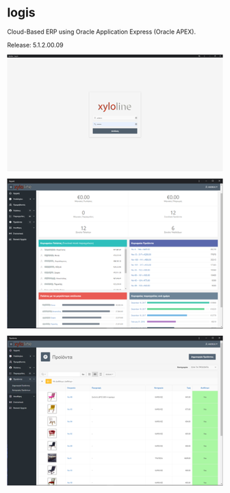 # logis
Cloud-Based ERP using Oracle Application Express (Oracle APEX).

Release: 5.1.2.00.09


![alt text](https://raw.githubusercontent.com/akampakos/logis/master/example_images/login.PNG)


![alt text](https://raw.githubusercontent.com/akampakos/logis/master/example_images/main.png)


![alt text](https://raw.githubusercontent.com/akampakos/logis/master/example_images/products.PNG)
